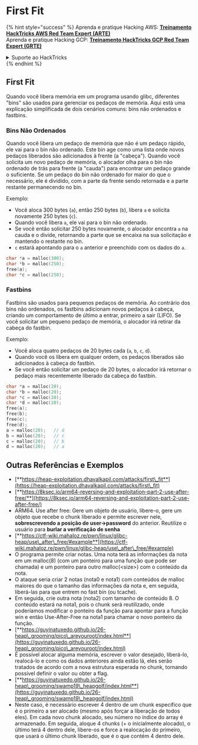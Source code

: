 # First Fit

{% hint style="success" %}
Aprenda e pratique Hacking AWS: <img src="/.gitbook/assets/arte.png" alt="" data-size="line">[**Treinamento HackTricks AWS Red Team Expert (ARTE)**](https://training.hacktricks.xyz/courses/arte)<img src="/.gitbook/assets/arte.png" alt="" data-size="line">\
Aprenda e pratique Hacking GCP: <img src="/.gitbook/assets/grte.png" alt="" data-size="line">[**Treinamento HackTricks GCP Red Team Expert (GRTE)**<img src="/.gitbook/assets/grte.png" alt="" data-size="line">](https://training.hacktricks.xyz/courses/grte)

<details>

<summary>Suporte ao HackTricks</summary>

* Verifique os [**planos de assinatura**](https://github.com/sponsors/carlospolop)!
* **Junte-se ao** 💬 [**grupo Discord**](https://discord.gg/hRep4RUj7f) ou ao [**grupo telegram**](https://t.me/peass) ou **siga-nos** no **Twitter** 🐦 [**@hacktricks\_live**](https://twitter.com/hacktricks\_live)**.**
* **Compartilhe truques de hacking enviando PRs para os repositórios** [**HackTricks**](https://github.com/carlospolop/hacktricks) e [**HackTricks Cloud**](https://github.com/carlospolop/hacktricks-cloud).

</details>
{% endhint %}

## **First Fit**

Quando você libera memória em um programa usando glibc, diferentes "bins" são usados para gerenciar os pedaços de memória. Aqui está uma explicação simplificada de dois cenários comuns: bins não ordenados e fastbins.

### Bins Não Ordenados

Quando você libera um pedaço de memória que não é um pedaço rápido, ele vai para o bin não ordenado. Este bin age como uma lista onde novos pedaços liberados são adicionados à frente (a "cabeça"). Quando você solicita um novo pedaço de memória, o alocador olha para o bin não ordenado de trás para frente (a "cauda") para encontrar um pedaço grande o suficiente. Se um pedaço do bin não ordenado for maior do que o necessário, ele é dividido, com a parte da frente sendo retornada e a parte restante permanecendo no bin.

Exemplo:

* Você aloca 300 bytes (`a`), então 250 bytes (`b`), libera `a` e solicita novamente 250 bytes (`c`).
* Quando você libera `a`, ele vai para o bin não ordenado.
* Se você então solicitar 250 bytes novamente, o alocador encontra `a` na cauda e o divide, retornando a parte que se encaixa na sua solicitação e mantendo o restante no bin.
* `c` estará apontando para o `a` anterior e preenchido com os dados do `a`.
```c
char *a = malloc(300);
char *b = malloc(250);
free(a);
char *c = malloc(250);
```
### Fastbins

Fastbins são usados para pequenos pedaços de memória. Ao contrário dos bins não ordenados, os fastbins adicionam novos pedaços à cabeça, criando um comportamento de último a entrar, primeiro a sair (LIFO). Se você solicitar um pequeno pedaço de memória, o alocador irá retirar da cabeça do fastbin.

Exemplo:

* Você aloca quatro pedaços de 20 bytes cada (`a`, `b`, `c`, `d`).
* Quando você os libera em qualquer ordem, os pedaços liberados são adicionados à cabeça do fastbin.
* Se você então solicitar um pedaço de 20 bytes, o alocador irá retornar o pedaço mais recentemente liberado da cabeça do fastbin.
```c
char *a = malloc(20);
char *b = malloc(20);
char *c = malloc(20);
char *d = malloc(20);
free(a);
free(b);
free(c);
free(d);
a = malloc(20);   // d
b = malloc(20);   // c
c = malloc(20);   // b
d = malloc(20);   // a
```
## Outras Referências e Exemplos

* [**https://heap-exploitation.dhavalkapil.com/attacks/first\_fit**](https://heap-exploitation.dhavalkapil.com/attacks/first\_fit)
* [**https://8ksec.io/arm64-reversing-and-exploitation-part-2-use-after-free/**](https://8ksec.io/arm64-reversing-and-exploitation-part-2-use-after-free/)
* ARM64. Use after free: Gere um objeto de usuário, libere-o, gere um objeto que recebe o chunk liberado e permite escrever nele, **sobrescrevendo a posição de user->password** do anterior. Reutilize o usuário para **burlar a verificação de senha**
* [**https://ctf-wiki.mahaloz.re/pwn/linux/glibc-heap/use\_after\_free/#example**](https://ctf-wiki.mahaloz.re/pwn/linux/glibc-heap/use\_after\_free/#example)
* O programa permite criar notas. Uma nota terá as informações da nota em um malloc(8) (com um ponteiro para uma função que pode ser chamada) e um ponteiro para outro malloc(\<size>) com o conteúdo da nota.
* O ataque seria criar 2 notas (nota0 e nota1) com conteúdos de malloc maiores do que o tamanho das informações da nota e, em seguida, liberá-las para que entrem no fast bin (ou tcache).
* Em seguida, crie outra nota (nota2) com tamanho de conteúdo 8. O conteúdo estará na nota1, pois o chunk será reutilizado, onde poderíamos modificar o ponteiro da função para apontar para a função win e então Use-After-Free na nota1 para chamar o novo ponteiro da função.
* [**https://guyinatuxedo.github.io/26-heap\_grooming/pico\_areyouroot/index.html**](https://guyinatuxedo.github.io/26-heap\_grooming/pico\_areyouroot/index.html)
* É possível alocar alguma memória, escrever o valor desejado, liberá-lo, realocá-lo e como os dados anteriores ainda estão lá, eles serão tratados de acordo com a nova estrutura esperada no chunk, tornando possível definir o valor ou obter a flag.
* [**https://guyinatuxedo.github.io/26-heap\_grooming/swamp19\_heapgolf/index.html**](https://guyinatuxedo.github.io/26-heap\_grooming/swamp19\_heapgolf/index.html)
* Neste caso, é necessário escrever 4 dentro de um chunk específico que é o primeiro a ser alocado (mesmo após forçar a liberação de todos eles). Em cada novo chunk alocado, seu número no índice do array é armazenado. Em seguida, aloque 4 chunks (+ o inicialmente alocado), o último terá 4 dentro dele, libere-os e force a realocação do primeiro, que usará o último chunk liberado, que é o que contém 4 dentro dele.
